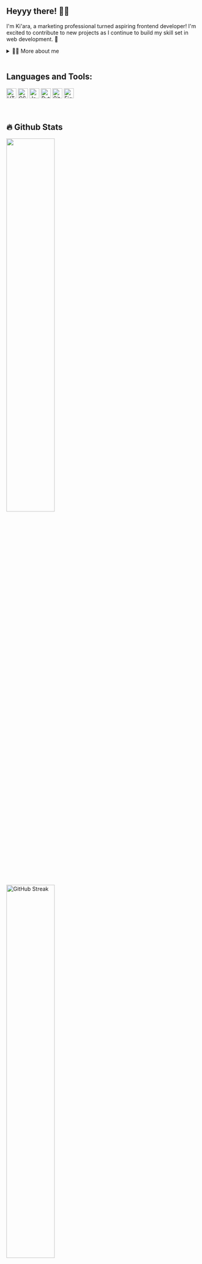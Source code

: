 ## Heyyy there! 👋🏾

<!--
<b>kiaraaa123/kiaraaa123<b> is a ✨ _special_ ✨ repository because its `README.md` (this file) appears on your GitHub profile.
Here are some ideas to get you started:-->

<p>I'm Ki'ara, a marketing professional turned aspiring frontend developer! I'm excited to contribute to new projects as I continue to build my skill set in web development. 💫</p>

<details>
  <summary>👩🏾 More about me</summary>
  <ul>
    <li>🔭 I’m currently working on an <b>MS Graphic Information Technology from ASU</b> and a trainee in the <b>NPower Path2Tech program</b></li>
   <li>🤓 Right now I’m learning <b>JavaScript</b></li>
    <!--<li>👯 I’m looking to collaborate on ... </li>-->
   <li>🙋🏾‍♀️ I’m looking for help with <b>finding projects to contribute to!</b></li>
   <!-- <li>💬 Ask me about ...</li> -->
   <li>👩🏾‍💻 My projects are available on <b><a href="https://www.kiaracolbert.com" target="_blank">my portfolio site</a></b>, on <b><a href="https://www.frontendmentor.io/profile/kiaraaa123" target="_blank">Frontend Mentor</a></b>, and on <b><a href="https://github.com/kiaraaa123" target="_blank">GitHub</a></b></li>
   <li>📫 You can reach me <b><a href="mailto:kiaracolbert95@gmail.com" target="_blank">via email</a></b> or <b><a href="https://www.linkedin.com/in/kiaramontgomery/" target="_blank">on LinkedIn</a></b></li>
   <li>😄 Pronouns: <b><i>she/her/hers</i></b></li>
   <li>⚡ Outside of coding, I enjoy:
    <ul>
        <li>🧑‍🧑‍🧒 Spending time with my family</li>
        <li>🏋🏾‍♀️ Lifting weights</li>
        <li>💃🏾 Dancing</li>
        <li>🛼 Rollerskating</li>
        <li>🧶 Crafting</li>
        <li>🪴 Houseplants</li>
        <li>🖥️ Watching YouTube videos</li>
        <li>🏴‍☠️ Anime</li>
        <li>📚 Learning new things</li>
        <li>😌 Self improvement</li>
    </ul>
   </li>
  </ul>
</details>

<br>

## Languages and Tools:
<a href="https://www.w3.org/html/" target="_blank"><img alt="HTML5" width="26px" src="https://img.icons8.com/?size=100&id=OvHfxNJ4T2jr&format=png&color=000000/"></a>
<a href="https://www.w3schools.com/css/" target="_blank"><img alt="CSS3" width="26px" src="https://img.icons8.com/?size=100&id=2tHbkMhSLMfq&format=png&color=000000"/></a>
<a href="https://www.javascript.com/" target="_blank"><img alt="JavaScript" width="26px" src="https://img.icons8.com/?size=100&id=RwtOBojoLS2N&format=png&color=000000"></a>
<a href="https://www.python.org" target="_blank"><img alt="Python" width="26px" src="https://img.icons8.com/?size=100&id=0vplMYeajmDb&format=png&color=000000/"></a>
<a href="https://github.com/" target="_blank"><img alt="GitHub" width="26px" src="https://img.icons8.com/?size=100&id=Mhl1TfJLdkh5&format=png&color=000000"></a>
<a href="https://figma.com/" target="_blank"><img alt="Figma" width="26px" src="https://img.icons8.com/?size=100&id=Q3jLjZC5migy&format=png&color=000000"></a>

<br>

## 🔥 Github Stats

  <a href="https://github.com/kiaraaa123"><img width="50%" src="https://github-readme-stats.vercel.app/api?username=kiaraaa123&theme=shades-of-purple&title_color=ff3068?"></a>
  <a href="https://git.io/streak-stats"><img width="50%" src="http://github-readme-streak-stats.herokuapp.com?user=kiaraaa123&theme=shades-of-purple&mode=weekly" alt="GitHub Streak" /></a>
